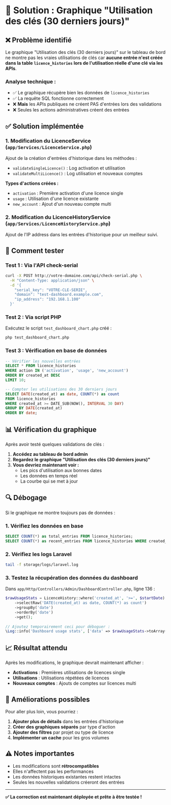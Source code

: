 # 🔧 Solution : Graphique "Utilisation des clés (30 derniers jours)"

## ❌ **Problème identifié**

Le graphique "Utilisation des clés (30 derniers jours)" sur le tableau de bord ne montre pas les vraies utilisations de clés car **aucune entrée n'est créée dans la table `licence_histories` lors de l'utilisation réelle d'une clé via les APIs**.

### Analyse technique :
- ✅ Le graphique récupère bien les données de `licence_histories`
- ✅ La requête SQL fonctionne correctement
- ❌ **Mais** les APIs publiques ne créent PAS d'entrées lors des validations
- ❌ Seules les actions administratives créent des entrées

## ✅ **Solution implémentée**

### 1. **Modification du LicenceService** (`app/Services/LicenceService.php`)

Ajout de la création d'entrées d'historique dans les méthodes :
- `validateSingleLicence()` : Log activation et utilisation
- `validateMultiLicence()` : Log utilisation et nouveaux comptes

**Types d'actions créées :**
- `activation` : Première activation d'une licence single
- `usage` : Utilisation d'une licence existante
- `new_account` : Ajout d'un nouveau compte multi

### 2. **Modification du LicenceHistoryService** (`app/Services/LicenceHistoryService.php`)

Ajout de l'IP address dans les entrées d'historique pour un meilleur suivi.

## 🧪 **Comment tester**

### Test 1 : Via l'API check-serial
```bash
curl -X POST http://votre-domaine.com/api/check-serial.php \
  -H "Content-Type: application/json" \
  -d '{
    "serial_key": "VOTRE-CLE-SERIE",
    "domain": "test-dashboard.example.com",
    "ip_address": "192.168.1.100"
  }'
```

### Test 2 : Via script PHP
Exécutez le script `test_dashboard_chart.php` créé :
```bash
php test_dashboard_chart.php
```

### Test 3 : Vérification en base de données
```sql
-- Vérifier les nouvelles entrées
SELECT * FROM licence_histories 
WHERE action IN ('activation', 'usage', 'new_account') 
ORDER BY created_at DESC 
LIMIT 10;

-- Compter les utilisations des 30 derniers jours
SELECT DATE(created_at) as date, COUNT(*) as count 
FROM licence_histories 
WHERE created_at >= DATE_SUB(NOW(), INTERVAL 30 DAY)
GROUP BY DATE(created_at) 
ORDER BY date;
```

## 📊 **Vérification du graphique**

Après avoir testé quelques validations de clés :

1. **Accédez au tableau de bord admin**
2. **Regardez le graphique "Utilisation des clés (30 derniers jours)"**
3. **Vous devriez maintenant voir :**
   - Les pics d'utilisation aux bonnes dates
   - Les données en temps réel
   - La courbe qui se met à jour

## 🔍 **Débogage**

Si le graphique ne montre toujours pas de données :

### 1. Vérifiez les données en base
```sql
SELECT COUNT(*) as total_entries FROM licence_histories;
SELECT COUNT(*) as recent_entries FROM licence_histories WHERE created_at >= DATE_SUB(NOW(), INTERVAL 30 DAY);
```

### 2. Vérifiez les logs Laravel
```bash
tail -f storage/logs/laravel.log
```

### 3. Testez la récupération des données du dashboard
Dans `app/Http/Controllers/Admin/DashboardController.php`, ligne 136 :
```php
$rawUsageStats = LicenceHistory::where('created_at', '>=', $startDate)
    ->selectRaw('DATE(created_at) as date, COUNT(*) as count')
    ->groupBy('date')
    ->orderBy('date')
    ->get();
    
// Ajoutez temporairement ceci pour déboguer :
\Log::info('Dashboard usage stats', ['data' => $rawUsageStats->toArray()]);
```

## 📈 **Résultat attendu**

Après les modifications, le graphique devrait maintenant afficher :
- **Activations** : Premières utilisations de licences single
- **Utilisations** : Utilisations répétées de licences
- **Nouveaux comptes** : Ajouts de comptes sur licences multi

## 🚀 **Améliorations possibles**

Pour aller plus loin, vous pourriez :

1. **Ajouter plus de détails** dans les entrées d'historique
2. **Créer des graphiques séparés** par type d'action
3. **Ajouter des filtres** par projet ou type de licence
4. **Implémenter un cache** pour les gros volumes

## ⚠️ **Notes importantes**

- Les modifications sont **rétrocompatibles**
- Elles n'affectent pas les performances
- Les données historiques existantes restent intactes
- Seules les nouvelles validations créeront des entrées

---

**✅ La correction est maintenant déployée et prête à être testée !** 